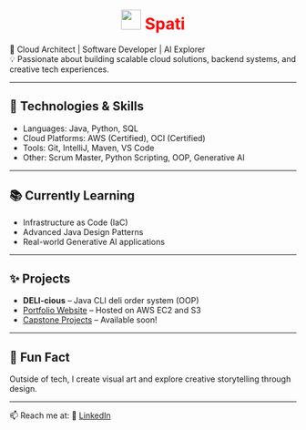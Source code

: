 <h1 align="center">
  <img src="https://media.giphy.com/media/hvRJCLFzcasrR4ia7z/giphy.gif" width="35px"> <span style="color:red;">Spati</span>
</h1>



🎯 Cloud Architect | Software Developer | AI Explorer  
💡 Passionate about building scalable cloud solutions, backend systems, and creative tech experiences.

---

## 🔧 Technologies & Skills
- Languages: Java, Python, SQL
- Cloud Platforms: AWS (Certified), OCI (Certified)
- Tools: Git, IntelliJ, Maven, VS Code
- Other: Scrum Master, Python Scripting, OOP, Generative AI

---

## 📚 Currently Learning
- Infrastructure as Code (IaC)
- Advanced Java Design Patterns
- Real-world Generative AI applications

---

## ✨ Projects
- **DELI-cious** – Java CLI deli order system (OOP)
- [Portfolio Website](#) – Hosted on AWS EC2 and S3
- [Capstone Projects](#) – Available soon!

---

## 🧠 Fun Fact
Outside of tech, I create visual art and explore creative storytelling through design.

---

📫 Reach me at: 
🔗 [LinkedIn](https://www.linkedin.com/in/siphathisile-dube/)
